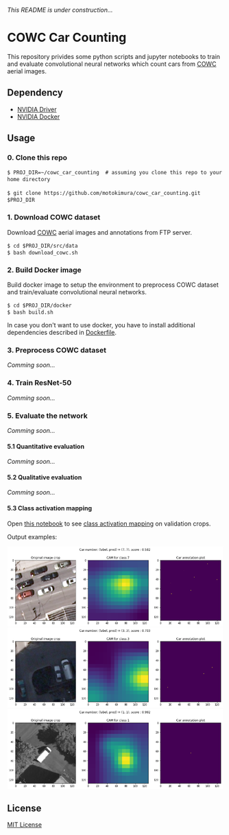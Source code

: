 *This README is under construction...*

# COWC Car Counting
This repository privides some python scripts and jupyter notebooks to train and evaluate convolutional neural networks which count cars from [COWC](https://gdo152.llnl.gov/cowc/) aerial images.

## Dependency

* [NVIDIA Driver](https://www.nvidia.com/Download/index.aspx)
* [NVIDIA Docker](https://github.com/NVIDIA/nvidia-docker)

## Usage

### 0. Clone this repo

```
$ PROJ_DIR=~/cowc_car_counting  # assuming you clone this repo to your home directory

$ git clone https://github.com/motokimura/cowc_car_counting.git $PROJ_DIR
```

### 1. Download COWC dataset

Download [COWC](https://gdo152.llnl.gov/cowc/) aerial images and annotations from FTP server. 

```
$ cd $PROJ_DIR/src/data
$ bash download_cowc.sh
```

### 2. Build Docker image

Build docker image to setup the environment to preprocess COWC dataset and train/evaluate convolutional neural networks. 

```
$ cd $PROJ_DIR/docker
$ bash build.sh
```

In case you don't want to use docker, you have to install additional dependencies described in [Dockerfile](docker/Dockerfile).

### 3. Preprocess COWC dataset

*Comming soon...*

### 4. Train ResNet-50

*Comming soon...*

### 5. Evaluate the network

*Comming soon...*

#### 5.1 Quantitative evaluation

*Comming soon...*

#### 5.2 Qualitative evaluation

*Comming soon...*

#### 5.3 Class activation mapping

Open [this notebook](notebooks/visualization/show_cam_on_val_crops.ipynb) 
to see [class activation mapping](https://github.com/metalbubble/CAM) on validation crops. 

Output examples:

![](contents/cam_02.png)
![](contents/cam_01.png)
![](contents/cam_00.png)

## License

[MIT License](LICENSE)
